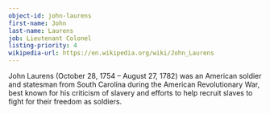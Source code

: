 ```yaml
---
object-id: john-laurens
first-name: John
last-name: Laurens
job: Lieutenant Colonel
listing-priority: 4
wikipedia-url: https://en.wikipedia.org/wiki/John_Laurens
---
```


John Laurens (October 28, 1754 – August 27, 1782) was an American soldier and statesman from South Carolina during the American Revolutionary War, best known for his criticism of slavery and efforts to help recruit slaves to fight for their freedom as soldiers.